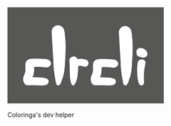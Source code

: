 <img src="https://github.com/matheusloures/clrdo/blob/master/clrcli-icon.png" title="clrcli icon - Coloringa" alt="clrcli icon">

Coloringa's dev helper
